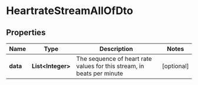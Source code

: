 

# HeartrateStreamAllOfDto

## Properties

Name | Type | Description | Notes
------------ | ------------- | ------------- | -------------
**data** | **List&lt;Integer&gt;** | The sequence of heart rate values for this stream, in beats per minute |  [optional]



